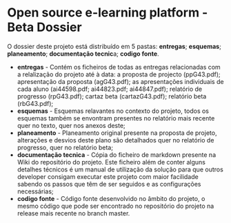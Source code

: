 # Open source e-learning platform - Beta Dossier

O dossier deste projeto está distribuído em 5 pastas: **entregas**; **esquemas**; **planeamento**; **documentação tecnic**a; **codigo fonte**.

* **entregas** - Contém os ficheiros de todas as entregas relacionadas com a relalização do projeto até à data: a proposta de projecto (ppG43.pdf); apresentação da proposta (agG43.pdf); as apresentações individuais de cada aluno (ai44598.pdf; ai44823.pdf; ai44847.pdf); relatório de progresso (rpG43.pdf); cartaz beta (cartazG43.pdf); relatório beta (rbG43.pdf);
* **esquemas** - Esquemas relavantes no contexto do projeto, todos os esquemas também se envontram presentes no relatório mais recente quer no texto, quer nos anexos deste;
* **planeamento** - Planeamento original presente na proposta de projeto, alterações e desvios deste plano são detalhados quer no relatório de progresso, quer no relatório beta;
* **documentação tecnica** - Cópia do ficheiro de markdown presente na Wiki do repositório do projeto. Este ficheiro além de conter alguns detalhes técnicos é um manual de utilização da solução para que outros developer consigam executar este projeto com maior facilidade sabendo os passos que têm de ser seguidos e as configurações necessárias;
* **codigo fonte** - Código fonte desenvolvido no âmbito do projeto, o mesmo código que pode ser encontrado no repositório do projeto na release mais recente no branch master.